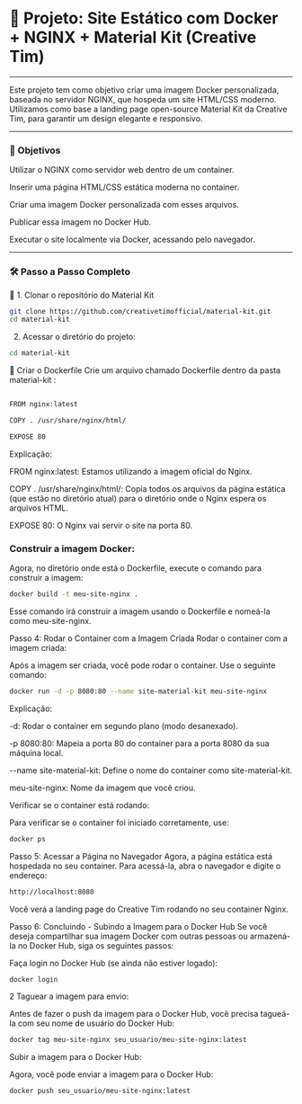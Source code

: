 # 🚀 Projeto: Site Estático com Docker + NGINX + Material Kit (Creative Tim)
---
Este projeto tem como objetivo criar uma imagem Docker personalizada, baseada no servidor NGINX, que hospeda um site HTML/CSS moderno. Utilizamos como base a landing page open-source Material Kit da Creative Tim, para garantir um design elegante e responsivo.

---
### 📌 Objetivos
Utilizar o NGINX como servidor web dentro de um container.

Inserir uma página HTML/CSS estática moderna no container.

Criar uma imagem Docker personalizada com esses arquivos.

Publicar essa imagem no Docker Hub.

Executar o site localmente via Docker, acessando pelo navegador.

---
### 🛠️ Passo a Passo Completo
🔽 1. Clonar o repositório do Material Kit
```bash
git clone https://github.com/creativetimofficial/material-kit.git
cd material-kit

```
2. Acessar o diretório do projeto:
```bash
cd material-kit

```

🐳 Criar o Dockerfile
Crie um arquivo chamado Dockerfile dentro da pasta material-kit :
```bash

FROM nginx:latest

COPY . /usr/share/nginx/html/

EXPOSE 80

```
Explicação:

FROM nginx:latest: Estamos utilizando a imagem oficial do Nginx.

COPY . /usr/share/nginx/html/: Copia todos os arquivos da página estática (que estão no diretório atual) para o diretório onde o Nginx espera os arquivos HTML.

EXPOSE 80: O Nginx vai servir o site na porta 80.


### Construir a imagem Docker:

Agora, no diretório onde está o Dockerfile, execute o comando para construir a imagem:

```bash
docker build -t meu-site-nginx .

```
Esse comando irá construir a imagem usando o Dockerfile e nomeá-la como meu-site-nginx.


Passo 4: Rodar o Container com a Imagem Criada
Rodar o container com a imagem criada:

Após a imagem ser criada, você pode rodar o container. Use o seguinte comando:
```bash
docker run -d -p 8080:80 --name site-material-kit meu-site-nginx

```
Explicação:

-d: Rodar o container em segundo plano (modo desanexado).

-p 8080:80: Mapeia a porta 80 do container para a porta 8080 da sua máquina local.

--name site-material-kit: Define o nome do container como site-material-kit.

meu-site-nginx: Nome da imagem que você criou.

Verificar se o container está rodando:

Para verificar se o container foi iniciado corretamente, use:
```bash
docker ps

```


Passo 5: Acessar a Página no Navegador
Agora, a página estática está hospedada no seu container. Para acessá-la, abra o navegador e digite o endereço:
```bash
http://localhost:8080

```
Você verá a landing page do Creative Tim rodando no seu container Nginx.


Passo 6: Concluindo - Subindo a Imagem para o Docker Hub
Se você deseja compartilhar sua imagem Docker com outras pessoas ou armazená-la no Docker Hub, siga os seguintes passos:

Faça login no Docker Hub (se ainda não estiver logado):

```bash
docker login

```


2 Taguear a imagem para envio:

Antes de fazer o push da imagem para o Docker Hub, você precisa tagueá-la com seu nome de usuário do Docker Hub:
```bash
docker tag meu-site-nginx seu_usuario/meu-site-nginx:latest

```
Subir a imagem para o Docker Hub:

Agora, você pode enviar a imagem para o Docker Hub:
```bash
docker push seu_usuario/meu-site-nginx:latest

```


